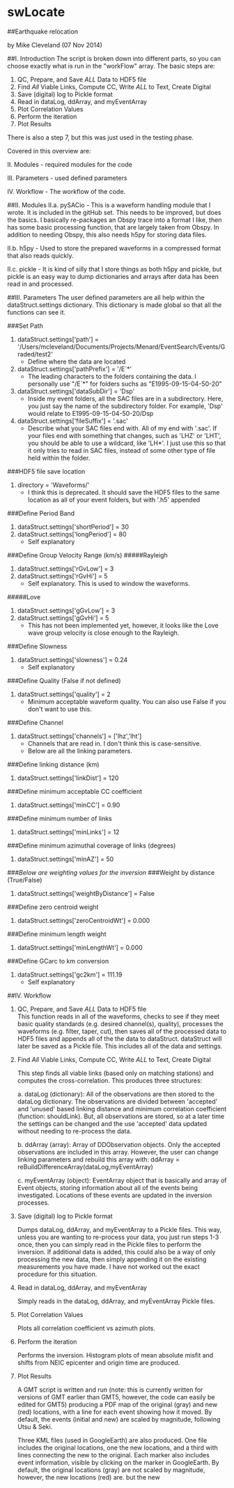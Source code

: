 swLocate
========

##Earthquake relocation

by Mike Cleveland (07 Nov 2014)



##I. Introduction
The script is broken down into different parts, so you can choose exactly what is run
in the "workFlow" array. The basic steps are:

1. QC, Prepare, and Save *ALL* Data to HDF5 file 
2. Find *All* Viable Links, Compute CC, Write *ALL* to Text, Create Digital
3. Save (digital) log to Pickle format
4. Read in dataLog, ddArray, and myEventArray
5. Plot Correlation Values
6. Perform the iteration
7. Plot Results

There is also a step 7, but this was just used in the testing phase.

Covered in this overview are:

II. Modules 
	- required modules for the code
	
III. Parameters 
	- used defined parameters
	
IV. Workflow
	- The workflow of the code.


##II. Modules
II.a. pySACio - This is a waveform handling module that I wrote. It is included in the 
					gitHub set. This needs to be improved, but does the basics. I basically
					re-packages an Obspy trace into a format I like, then has some basic
					processing function, that are largely taken from Obspy. In addition
					to needing Obspy, this also needs h5py for storing data files.
					
II.b. h5py - Used to store the prepared waveforms in a compressed format that also reads
				quickly.

II.c. pickle - It is kind of silly that I store things as both h5py and pickle, but pickle
					is an easy way to dump dictionaries and arrays after data has been
					read in and processed.

##III. Parameters
The user defined parameters are all help within the dataStruct.settings dictionary. This
dictionary is made global so that all the functions can see it.

###Set Path 
1. dataStruct.settings['path'] = '/Users/mcleveland/Documents/Projects/Menard/EventSearch/Events/Graded/test2'
	* Define where the data are located
2. dataStruct.settings['pathPrefix'] = '/E`*'
	* The leading characters to the folders containing the data. I personally use "/E`*" for
		folders suchs as "E1995-09-15-04-50-20"
3. dataStruct.settings['dataSubDir'] = 'Dsp'
	* Inside my event folders, all the SAC files are in a subdirectory. Here, you just say the 
		name of the subdirectory folder. For example, 'Dsp' would relate to 
		E1995-09-15-04-50-20/Dsp
4. dataStruct.settings['fileSuffix'] = '.sac'
	* Describe what your SAC files end with. All of my end with '.sac'. If your files
		end with something that changes, such as 'LHZ' or 'LHT', you should be able to
		use a wildcard, like 'LH*'. I just use this so that it only tries to read in SAC
		files, instead of some other type of file held within the folder.

###HDF5 file save location 
1. directory = 'Waveforms/'
	* I think this is deprecated. It should save the HDF5 files to the same location
		as all of your event folders, but with '.h5' appended

###Define Period Band 
1. dataStruct.settings['shortPeriod'] = 30
2. dataStruct.settings['longPeriod']  = 80
	* Self explanatory

###Define Group Velocity Range (km/s) 
#####Rayleigh 
1. dataStruct.settings['rGvLow'] = 3
2. dataStruct.settings['rGvHi']  = 5
	* Self explanatory. This is used to window the waveforms.

#####Love 
1. dataStruct.settings['gGvLow'] = 3
2. dataStruct.settings['gGvHi']  = 5
	* This has not been implemented yet, however, it looks like the Love wave group
		velocity is close enough to the Rayleigh.
	
###Define Slowness 
1. dataStruct.settings['slowness'] = 0.24
	* Self explanatory

###Define Quality (False if not defined) 
1. dataStruct.settings['quality'] = 2
	* Minimum acceptable waveform quality. You can also use False if you don't want to use
		this.

###Define Channel 
1. dataStruct.settings['channels'] = ['lhz','lht']
	* Channels that are read in. I don't think this is case-sensitive.
	* Below are all the linking parameters.

###Define linking distance (km) 
1. dataStruct.settings['linkDist'] = 120

###Define minimum acceptable CC coefficient 
1. dataStruct.settings['minCC'] = 0.90

###Define minimum number of links 
1. dataStruct.settings['minLinks'] = 12

###Define minimum azimuthal coverage of links (degrees) 
1. dataStruct.settings['minAZ'] = 50

###*Below are weighting values for the inversion*
###Weight by distance (True/False) 
1. dataStruct.settings['weightByDistance'] = False

###Define zero centroid weight 
1. dataStruct.settings['zeroCentroidWt'] = 0.000

###Define minimum length weight 
1. dataStruct.settings['minLengthWt'] = 0.000

###Define GCarc to km conversion 
1. dataStruct.settings['gc2km'] = 111.19
	* Self explanatory



##IV. Workflow
1. QC, Prepare, and Save *ALL* Data to HDF5 file<br>
	This function reads in all of the waveforms, checks to see if they meet basic quality
	standards (e.g. desired channel(s), quality), processes the waveforms (e.g. filter, 
	taper, cut), then saves all of the processed data to HDF5 files and appends all of the
	the data to dataStruct. dataStruct will later be saved as a Pickle file. This includes
	all of the data and settings.
	
2. Find *All* Viable Links, Compute CC, Write *ALL* to Text, Create Digital

	This step finds all viable links (based only on matching stations) and computes the
	cross-correlation. This produces three structures:
	
	a. dataLog (dictionary): All of the observations are then stored to the dataLog dictionary. 
		The	observations are divided between 'accepted' and 'unused' based linking distance
		and minimum correlation coefficient (function: shouldLink). But, all observations 
		are stored, so at a later time the settings can be changed and the use 'accepted' 
		data updated without needing to re-process the data.
	
	b. ddArray (array): Array of DDObservation objects. Only the accepted observations
		are included in this array. However, the user can change linking parameters and
		rebuild this array with:
			ddArray = reBuildDifferenceArray(dataLog,myEventArray)
	
	c. myEventArray (object): EventArray object that is basically and array of Event objects,
		storing information about all of the events being investigated. Locations of these
		events are updated in the inversion processes.
	
3. Save (digital) log to Pickle format

	Dumps dataLog, ddArray, and myEventArray to a Pickle files. This way, unless you are 
	wanting to re-process your data, you just run steps 1-3 once, then you can simply read 
	in the Pickle files to perform the inversion. If additional data is added, this could
	also be a way of only processing the new data, then simply appending it on the existing
	measurements you have made. I have not worked out the exact procedure for this situation.
	
4. Read in dataLog, ddArray, and myEventArray

	Simply reads in the dataLog, ddArray, and myEventArray Pickle files.
	
5. Plot Correlation Values

	Plots all correlation coefficient vs azimuth plots.
	
6. Perform the iteration

	Performs the inversion. Histogram plots of mean absolute misfit and shifts from
	NEIC epicenter and origin time are produced.

7. Plot Results

	A GMT script is written and run (note: this is currently written for 
	versions of GMT earlier than GMT5, however, the code can easily be edited for GMT5)
	producing a PDF map of the original (gray) and new (red) locations, with a line for
	each event showing how it moved. By default, the events (initial and new) are scaled
	by magnitude, following Utsu & Seki.
	
	Three KML files (used in GoogleEarth) are also produced. One file includes the original
	locations, one the new locations, and a third with lines connecting the new to the
	original. Each marker also includes event information, visible by clicking on the
	marker in GoogleEarth. By default, the original locations (gray) are not scaled by 
	magnitude, however, the new locations (red) are.
	but the new


